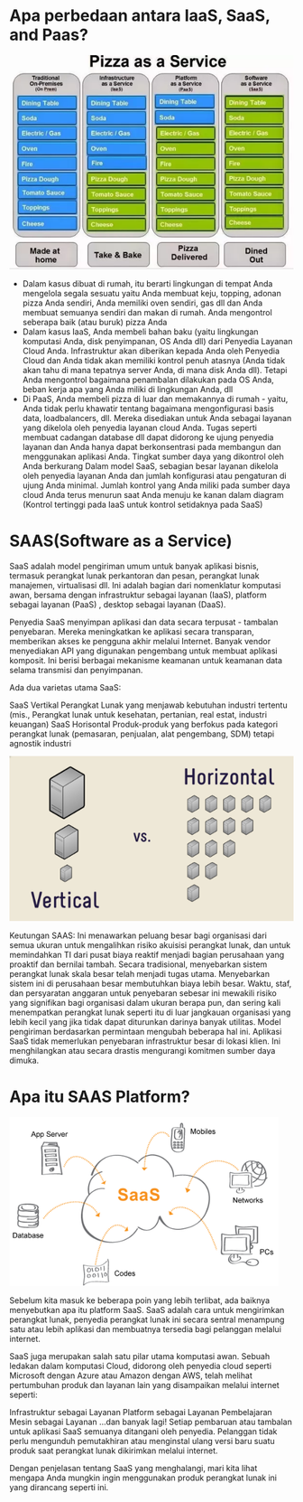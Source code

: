 # Apa perbedaan antara IaaS, SaaS, and Paas?
<center><img src="https://github.com/Wahyupr/tekn-cloud-computing/blob/master/minggu-02/images/diference_iaas.png"></center>

- Dalam kasus dibuat di rumah, itu berarti lingkungan di tempat Anda mengelola segala sesuatu yaitu Anda membuat keju, topping, adonan pizza Anda sendiri, Anda memiliki oven sendiri, gas dll dan Anda membuat semuanya sendiri dan makan di rumah. Anda mengontrol seberapa baik (atau buruk) pizza Anda
- Dalam kasus IaaS, Anda membeli bahan baku (yaitu lingkungan komputasi Anda, disk penyimpanan, OS Anda dll) dari Penyedia Layanan Cloud Anda. Infrastruktur akan diberikan kepada Anda oleh Penyedia Cloud dan Anda tidak akan memiliki kontrol penuh atasnya (Anda tidak akan tahu di mana tepatnya server Anda, di mana disk Anda dll). Tetapi Anda mengontrol bagaimana penambalan dilakukan pada OS Anda, beban kerja apa yang Anda miliki di lingkungan Anda, dll
- Di PaaS, Anda membeli pizza di luar dan memakannya di rumah - yaitu, Anda tidak perlu khawatir tentang bagaimana mengonfigurasi basis data, loadbalancers, dll. Mereka disediakan untuk Anda sebagai layanan yang dikelola oleh penyedia layanan cloud Anda. Tugas seperti membuat cadangan database dll dapat didorong ke ujung penyedia layanan dan Anda hanya dapat berkonsentrasi pada membangun dan menggunakan aplikasi Anda. Tingkat sumber daya yang dikontrol oleh Anda berkurang
Dalam model SaaS, sebagian besar layanan dikelola oleh penyedia layanan Anda dan jumlah konfigurasi atau pengaturan di ujung Anda minimal.
Jumlah kontrol yang Anda miliki pada sumber daya cloud Anda terus menurun saat Anda menuju ke kanan dalam diagram (Kontrol tertinggi pada IaaS untuk kontrol setidaknya pada SaaS)

# SAAS(Software as a Service)

SaaS adalah model pengiriman umum untuk banyak aplikasi bisnis, termasuk perangkat lunak perkantoran dan pesan, perangkat lunak manajemen, virtualisasi dll. Ini adalah bagian dari nomenklatur komputasi awan, bersama dengan infrastruktur sebagai layanan (IaaS), platform sebagai layanan (PaaS) , desktop sebagai layanan (DaaS).

Penyedia SaaS menyimpan aplikasi dan data secara terpusat - tambalan penyebaran. Mereka meningkatkan ke aplikasi secara transparan, memberikan akses ke pengguna akhir melalui Internet. Banyak vendor menyediakan API yang digunakan pengembang untuk membuat aplikasi komposit. Ini berisi berbagai mekanisme keamanan untuk keamanan data selama transmisi dan penyimpanan.


Ada dua varietas utama SaaS:

SaaS Vertikal
Perangkat Lunak yang menjawab kebutuhan industri tertentu (mis., Perangkat lunak untuk kesehatan, pertanian, real estat, industri keuangan)
SaaS Horisontal
Produk-produk yang berfokus pada kategori perangkat lunak (pemasaran, penjualan, alat pengembang, SDM) tetapi agnostik industri

<img src="https://github.com/Wahyupr/tekn-cloud-computing/blob/master/minggu-02/images/saas.png">

Keutungan SAAS:
Ini menawarkan peluang besar bagi organisasi dari semua ukuran untuk mengalihkan risiko akuisisi perangkat lunak, dan untuk memindahkan TI dari pusat biaya reaktif menjadi bagian perusahaan yang proaktif dan bernilai tambah. Secara tradisional, menyebarkan sistem perangkat lunak skala besar telah menjadi tugas utama. Menyebarkan sistem ini di perusahaan besar membutuhkan biaya lebih besar. Waktu, staf, dan persyaratan anggaran untuk penyebaran sebesar ini mewakili risiko yang signifikan bagi organisasi dalam ukuran berapa pun, dan sering kali menempatkan perangkat lunak seperti itu di luar jangkauan organisasi yang lebih kecil yang jika tidak dapat diturunkan darinya banyak utilitas. Model pengiriman berdasarkan permintaan mengubah beberapa hal ini. Aplikasi SaaS tidak memerlukan penyebaran infrastruktur besar di lokasi klien. Ini menghilangkan atau secara drastis mengurangi komitmen sumber daya dimuka.


# Apa itu SAAS Platform?

<img src="https://github.com/Wahyupr/tekn-cloud-computing/blob/master/minggu-02/images/saas3.png">

Sebelum kita masuk ke beberapa poin yang lebih terlibat, ada baiknya menyebutkan apa itu platform SaaS. SaaS adalah cara untuk mengirimkan perangkat lunak, penyedia perangkat lunak ini secara sentral menampung satu atau lebih aplikasi dan membuatnya tersedia bagi pelanggan melalui internet.

SaaS juga merupakan salah satu pilar utama komputasi awan. Sebuah ledakan dalam komputasi Cloud, didorong oleh penyedia cloud seperti Microsoft dengan Azure atau Amazon dengan AWS, telah melihat pertumbuhan produk dan layanan lain yang disampaikan melalui internet seperti:

Infrastruktur sebagai Layanan
Platform sebagai Layanan
Pembelajaran Mesin sebagai Layanan
…dan banyak lagi!
Setiap pembaruan atau tambalan untuk aplikasi SaaS semuanya ditangani oleh penyedia. Pelanggan tidak perlu mengunduh pemutakhiran atau menginstal ulang versi baru suatu produk saat perangkat lunak dikirimkan melalui internet.

Dengan penjelasan tentang SaaS yang menghalangi, mari kita lihat mengapa Anda mungkin ingin menggunakan produk perangkat lunak ini yang dirancang seperti ini.



